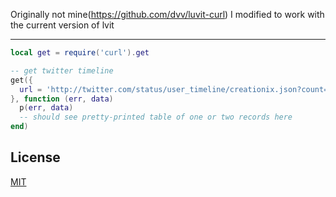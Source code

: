 Originally not mine(https://github.com/dvv/luvit-curl)
I modified to work with the current version of lvit

-----

```lua
local get = require('curl').get

-- get twitter timeline
get({
  url = 'http://twitter.com/status/user_timeline/creationix.json?count=2&callback=foo',
}, function (err, data)
  p(err, data)
  -- should see pretty-printed table of one or two records here
end)
```

License
-----

[MIT](luvit-curl/license.txt)
